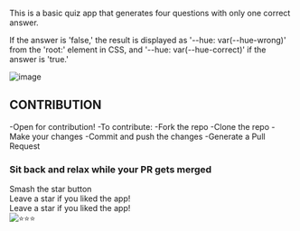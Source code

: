 This is a basic quiz app that generates four questions with only one correct answer.

If the answer is 'false,' the result is displayed as '--hue: var(--hue-wrong)' from the 'root:' element in CSS, and '--hue: var(--hue-correct)' if the answer is 'true.'


![image](https://user-images.githubusercontent.com/90745550/190350608-9dbfc8fa-f834-4650-bf41-7551f60f9521.png)

## CONTRIBUTION 

-Open for contribution!
-To contribute:
-Fork the repo
-Clone the repo
-Make your changes
-Commit and push the changes
-Generate a Pull Request
<br />
### Sit back and relax while your PR gets merged

Smash the star button
<br />
Leave a star if you liked the app!
<br />
Leave a star if you liked the app!
<br />
<img src="https://c.tenor.com/1Ucwz9xKC94AAAAM/coach-josh-wood-coach-josh.gif" alt="⭐⭐⭐">
